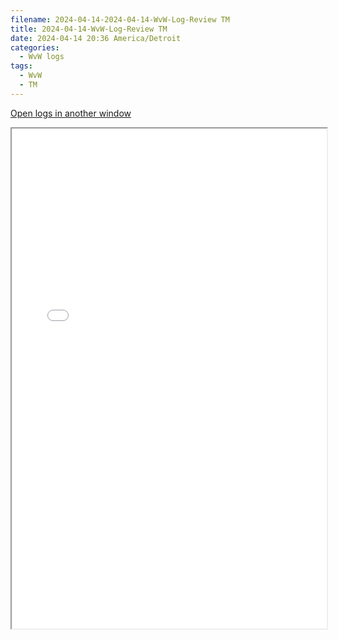 ```yaml
---
filename: 2024-04-14-2024-04-14-WvW-Log-Review TM
title: 2024-04-14-WvW-Log-Review TM
date: 2024-04-14 20:36 America/Detroit
categories:
  - WvW logs
tags:
  - WvW
  - TM
---
```

 <a href="/assets/wvwlogs/reports20240414_TM.html#20240414-WvW-Log-Review" target="_blank">Open logs in another window</a>

<iframe src="/assets/wvwlogs/reports20240414_TM.html#20240414-WvW-Log-Review" width="100%" height="800" style="display:block; margin: 0 auto;"> </iframe>